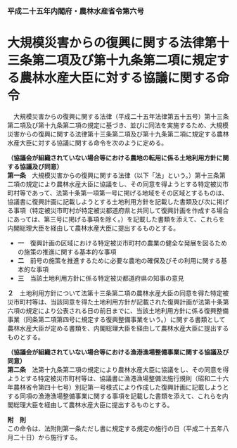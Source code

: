 ### 平成二十五年内閣府・農林水産省令第六号  
# 大規模災害からの復興に関する法律第十三条第二項及び第十九条第二項に規定する農林水産大臣に対する協議に関する命令  
　大規模災害からの復興に関する法律（平成二十五年法律第五十五号）第十三条第二項及び第十九条第二項の規定に基づき、並びに同法を実施するため、大規模災害からの復興に関する法律第十三条第二項及び第十九条第二項に規定する農林水産大臣に対する協議に関する命令を次のように定める。  
  
**（協議会が組織されていない場合等における農地の転用に係る土地利用方針に関する協議及び同意）**  
**第一条**　大規模災害からの復興に関する法律（以下「法」という。）第十三条第二項の規定により農林水産大臣に協議をし、その同意を得ようとする特定被災市町村等であって、法第十条第一項第一号に掲げる地域をその区域とするものは、協議書に復興計画に記載しようとする土地利用方針を記載した書類及び次に掲げる事項（特定被災市町村が特定被災都道府県と共同して復興計画を作成する場合にあっては、第三号に掲げる事項を除く。）を記載した書類を添えて、これらを内閣総理大臣を経由して農林水産大臣に提出するものとする。  
* **一**　復興計画の区域における特定被災市町村の農業の健全な発展を図るための施策の推進に関する基本的な事項  
* **二**　前号の施策を推進するために必要な農地の確保及びその利用に関する基本的な事項  
* **三**　当該土地利用方針に係る特定被災都道府県の知事の意見  
  
**２**　土地利用方針について法第十三条第二項の農林水産大臣の同意を得た特定被災市町村等は、当該同意を得た土地利用方針が記載された復興計画が法第十条第六項の規定により公表される日の前日までに、当該土地利用方針に係る復興整備事業（同条第二項第四号に規定する復興整備事業をいう。）に関する書類として農林水産大臣が定める書類を、内閣総理大臣を経由して農林水産大臣に提出するものとする。  
  
**（協議会が組織されていない場合等における漁港漁場整備事業に関する協議及び同意）**  
**第二条**　法第十九条第二項の規定により農林水産大臣に協議をし、その同意を得ようとする特定被災市町村等は、協議書に漁港漁場整備法施行規則（昭和二十六年農林省令第四十七号）別記第一号様式により作成した復興計画に記載しようとする同項の漁港漁場整備事業に関する事項を記載した書類を添えて、これらを内閣総理大臣を経由して農林水産大臣に提出するものとする。  
  
**附　則**  
この命令は、法附則第一条ただし書に規定する規定の施行の日（平成二十五年八月二十日）から施行する。  
  
